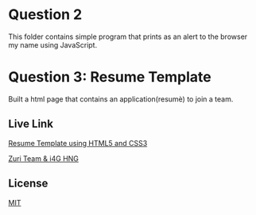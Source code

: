 # Question 2

This folder contains simple program that prints as an alert to the browser my name using JavaScript.

# Question 3: Resume Template

Built a html page that contains an application(resumè) to join a team.

## Live Link

[Resume Template using HTML5 and CSS3](https://ogeobubu-resume.netlify.app)

[Zuri Team & i4G ](zuri.png)
[HNG](hng.png)

## License

[MIT](https://choosealicense.com/licenses/mit/)
